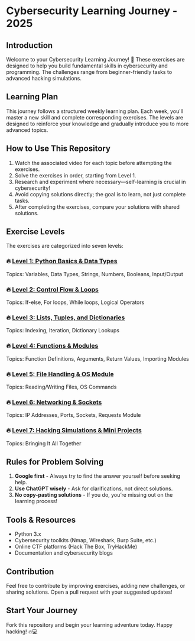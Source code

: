 # Cybersecurity Learning Journey - 2025

## Introduction
Welcome to your Cybersecurity Learning Journey! 🚀
These exercises are designed to help you build fundamental skills in cybersecurity and programming. The challenges range from beginner-friendly tasks to advanced hacking simulations.

## Learning Plan
This journey follows a structured weekly learning plan. Each week, you'll master a new skill and complete corresponding exercises. The levels are designed to reinforce your knowledge and gradually introduce you to more advanced topics.

## How to Use This Repository
1. Watch the associated video for each topic before attempting the exercises.
2. Solve the exercises in order, starting from Level 1.
3. Research and experiment where necessary—self-learning is crucial in cybersecurity!
4. Avoid copying solutions directly; the goal is to learn, not just complete tasks.
5. After completing the exercises, compare your solutions with shared solutions.

## Exercise Levels
The exercises are categorized into seven levels:

### 🔥 [Level 1: Python Basics & Data Types](./Level_1/)
Topics: Variables, Data Types, Strings, Numbers, Booleans, Input/Output

### 🔥 [Level 2: Control Flow & Loops](./Level_2/)
Topics: If-else, For loops, While loops, Logical Operators

### 🔥 [Level 3: Lists, Tuples, and Dictionaries](./Level_3/)
Topics: Indexing, Iteration, Dictionary Lookups

### 🔥 [Level 4: Functions & Modules](./Level_4/)
Topics: Function Definitions, Arguments, Return Values, Importing Modules

### 🔥 [Level 5: File Handling & OS Module](./Level_5/)
Topics: Reading/Writing Files, OS Commands

### 🔥 [Level 6: Networking & Sockets](./Level_6/)
Topics: IP Addresses, Ports, Sockets, Requests Module

### 🔥 [Level 7: Hacking Simulations & Mini Projects](./Level_7/)
Topics: Bringing It All Together

## Rules for Problem Solving
1. **Google first** - Always try to find the answer yourself before seeking help.
2. **Use ChatGPT wisely** - Ask for clarifications, not direct solutions.
3. **No copy-pasting solutions** - If you do, you’re missing out on the learning process!

## Tools & Resources
- Python 3.x
- Cybersecurity toolkits (Nmap, Wireshark, Burp Suite, etc.)
- Online CTF platforms (Hack The Box, TryHackMe)
- Documentation and cybersecurity blogs

## Contribution
Feel free to contribute by improving exercises, adding new challenges, or sharing solutions. Open a pull request with your suggested updates!

## Start Your Journey
Fork this repository and begin your learning adventure today. Happy hacking! 🔥💻
